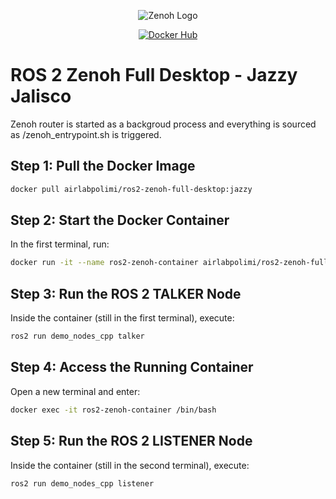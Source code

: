 <p align="center">
  <img src="https://zenoh.io/img/zenoh-dragon-bg-150x163.png" alt="Zenoh Logo">
</p>

<p align="center">
  <a href="https://hub.docker.com/repository/docker/airlabpolimi/ros2-zenoh-full-desktop">
    <img src="https://img.shields.io/badge/Docker%20Hub-Repository-blue?logo=docker" alt="Docker Hub">
  </a>
</p>

# ROS 2 Zenoh Full Desktop - Jazzy Jalisco

Zenoh router is started as a backgroud process and everything is sourced as /zenoh_entrypoint.sh is triggered.

## Step 1: Pull the Docker Image
```bash
docker pull airlabpolimi/ros2-zenoh-full-desktop:jazzy
```

## Step 2: Start the Docker Container
In the first terminal, run:
```bash
docker run -it --name ros2-zenoh-container airlabpolimi/ros2-zenoh-full-desktop:jazzy
```

## Step 3: Run the ROS 2 TALKER Node
Inside the container (still in the first terminal), execute:
```bash
ros2 run demo_nodes_cpp talker
```

## Step 4: Access the Running Container
Open a new terminal and enter:
```bash
docker exec -it ros2-zenoh-container /bin/bash
```

## Step 5: Run the ROS 2 LISTENER Node
Inside the container (still in the second terminal), execute:
```bash
ros2 run demo_nodes_cpp listener
```
